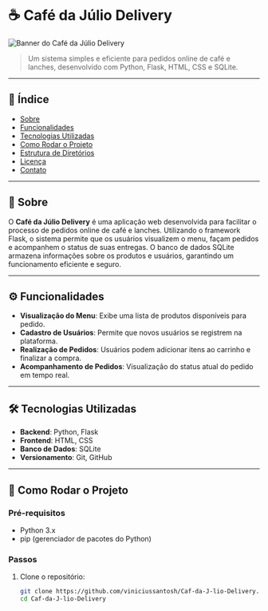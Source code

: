 # ☕ Café da Júlio Delivery

![Banner do Café da Júlio Delivery](https://link-para-imagem-do-banner.com)

> Um sistema simples e eficiente para pedidos online de café e lanches, desenvolvido com Python, Flask, HTML, CSS e SQLite.

---

## 📌 Índice

- [Sobre](#sobre)
- [Funcionalidades](#funcionalidades)
- [Tecnologias Utilizadas](#tecnologias-utilizadas)
- [Como Rodar o Projeto](#como-rodar-o-projeto)
- [Estrutura de Diretórios](#estrutura-de-diretórios)
- [Licença](#licença)
- [Contato](#contato)

---

## 📝 Sobre

O **Café da Júlio Delivery** é uma aplicação web desenvolvida para facilitar o processo de pedidos online de café e lanches. Utilizando o framework Flask, o sistema permite que os usuários visualizem o menu, façam pedidos e acompanhem o status de suas entregas. O banco de dados SQLite armazena informações sobre os produtos e usuários, garantindo um funcionamento eficiente e seguro.

---

## ⚙️ Funcionalidades

- **Visualização do Menu**: Exibe uma lista de produtos disponíveis para pedido.
- **Cadastro de Usuários**: Permite que novos usuários se registrem na plataforma.
- **Realização de Pedidos**: Usuários podem adicionar itens ao carrinho e finalizar a compra.
- **Acompanhamento de Pedidos**: Visualização do status atual do pedido em tempo real.

---

## 🛠️ Tecnologias Utilizadas

- **Backend**: Python, Flask
- **Frontend**: HTML, CSS
- **Banco de Dados**: SQLite
- **Versionamento**: Git, GitHub

---

## 🚀 Como Rodar o Projeto

### Pré-requisitos

- Python 3.x
- pip (gerenciador de pacotes do Python)

### Passos

1. Clone o repositório:

   ```bash
   git clone https://github.com/viniciussantosh/Caf-da-J-lio-Delivery.git
   cd Caf-da-J-lio-Delivery

